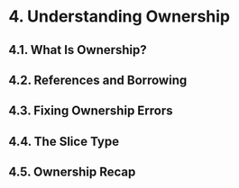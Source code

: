 # 4. Understanding Ownership

## 4.1. What Is Ownership?

## 4.2. References and Borrowing

## 4.3. Fixing Ownership Errors

## 4.4. The Slice Type

## 4.5. Ownership Recap
